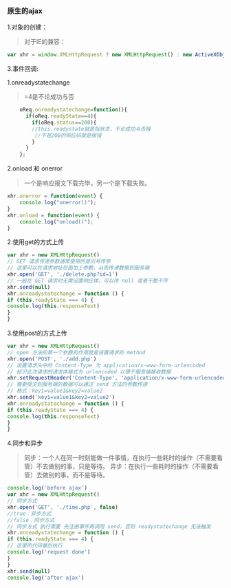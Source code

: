 ### 原生的ajax

1.对象的创建：

> 对于IE的兼容：

```javascript
var xhr = window.XMLHttpRequest ? new XMLHttpRequest() : new ActiveXObject('Microsoft.XMLHTTP')；
```

3.事件回调:

1.onreadystatechange

> =4是不论成功与否

```javascript
    oReq.onreadystatechange=function(){
      if(oReq.readyState==4){
        if(oReq.status==200){
		//this.readystate就是指状态，不论成功与否哦
         //不是200的响应码就是报错
        }
      }
    };
```

2.onload 和 onerror

> 一个是响应报文下载完毕，另一个是下载失败。

```javascript
xhr.onerror = function(event) {
    console.log("onerror()");
}
xhr.onload = function(event) {
    console.log("onload()");
}
```
2.使用get的方式上传

```javascript
var xhr = new XMLHttpRequest()
// GET 请求传递参数通常使用的是问号传参
// 这里可以在请求地址后面加上参数，从而传递数据到服务端
xhr.open('GET', './delete.php?id=1')
// 一般在 GET 请求时无需设置响应体，可以传 null 或者干脆不传
xhr.send(null)
xhr.onreadystatechange = function () {
if (this.readyState === 4) {
console.log(this.responseText)
}
}
```

3.使用post的方式上传

```javascript
var xhr = new XMLHttpRequest()
// open 方法的第一个参数的作用就是设置请求的 method
xhr.open('POST', './add.php')
// 设置请求头中的 Content‐Type 为 application/x‐www‐form‐urlencoded
// 标识此次请求的请求体格式为 urlencoded 以便于服务端接收数据
xhr.setRequestHeader('Content‐Type', 'application/x‐www‐form‐urlencoded')
// 需要提交到服务端的数据可以通过 send 方法的参数传递
// 格式：key1=value1&key2=value2
xhr.send('key1=value1&key2=value2')
xhr.onreadystatechange = function () {
if (this.readyState === 4) {
console.log(this.responseText)
}
}
```

4.同步和异步

> 同步：一个人在同一时刻能做一件事情，在执行一些耗时的操作（不需要看管）不去做别的事，只是等待。
> 异步：在执行一些耗时的操作（不需要看管）去做别的事，而不是等待。

```javascript
console.log('before ajax')
var xhr = new XMLHttpRequest()
// 同步方式
xhr.open('GET', './time.php', false)
//true：异步方式
//false：同步方式
// 同步方式 执行需要 先注册事件再调用 send，否则 readystatechange 无法触发
xhr.onreadystatechange = function () {
if (this.readyState === 4) {
// 这里的代码最后执行
console.log('request done')
}
}
xhr.send(null)
console.log('after ajax')

```

